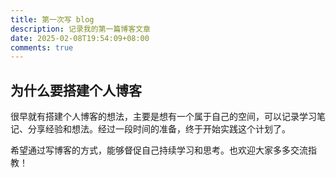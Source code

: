 ```yaml
---
title: 第一次写 blog
description: 记录我的第一篇博客文章
date: 2025-02-08T19:54:09+08:00
comments: true
---
```


## 为什么要搭建个人博客

很早就有搭建个人博客的想法，主要是想有一个属于自己的空间，可以记录学习笔记、分享经验和想法。经过一段时间的准备，终于开始实践这个计划了。

希望通过写博客的方式，能够督促自己持续学习和思考。也欢迎大家多多交流指教！
